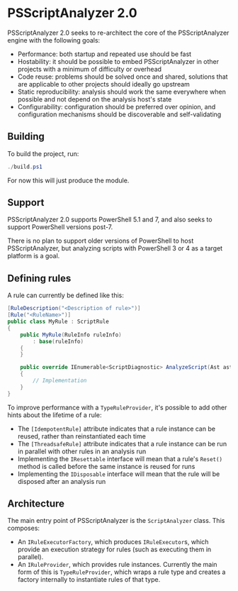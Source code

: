 # PSScriptAnalyzer 2.0

PSScriptAnalyzer 2.0 seeks to re-architect the core of the PSScriptAnalyzer engine
with the following goals:

- Performance: both startup and repeated use should be fast
- Hostability: it should be possible to embed PSScriptAnalyzer in other projects with a minimum of difficulty or overhead
- Code reuse: problems should be solved once and shared, solutions that are applicable to other projects should ideally go upstream
- Static reproducibility: analysis should work the same everywhere when possible and not depend on the analysis host's state
- Configurability: configuration should be preferred over opinion, and configuration mechanisms should be discoverable and self-validating

## Building

To build the project, run:

```powershell
./build.ps1
```

For now this will just produce the module.

## Support

PSScriptAnalyzer 2.0 supports PowerShell 5.1 and 7,
and also seeks to support PowerShell versions post-7.

There is no plan to support older versions of PowerShell to host PSScriptAnalyzer,
but analyzing scripts with PowerShell 3 or 4 as a target platform is a goal.

## Defining rules

A rule can currently be defined like this:

```csharp
[RuleDescription("<Description of rule>")]
[Rule("<RuleName>")]
public class MyRule : ScriptRule
{
    public MyRule(RuleInfo ruleInfo)
        : base(ruleInfo)
    {
    }

    public override IEnumerable<ScriptDiagnostic> AnalyzeScript(Ast ast, IReadOnlyList<Token> tokens, string fileName)
    {
        // Implementation
    }
}
```

To improve performance with a `TypeRuleProvider`, it's possible to add other hints about the lifetime of a rule:

- The `[IdempotentRule]` attribute indicates that a rule instance can be reused, rather than reinstantiated each time
- The `[ThreadsafeRule]` attribute indicates that a rule instance can be run in parallel with other rules in an analysis run
- Implementing the `IResettable` interface will mean that a rule's `Reset()` method is called before the same instance is reused for runs
- Implementing the `IDisposable` interface will mean that the rule will be disposed after an analysis run

## Architecture

The main entry point of PSScriptAnalyzer is the `ScriptAnalyzer` class.
This composes:

- An `IRuleExecutorFactory`, which produces `IRuleExecutor`s,
  which provide an execution strategy for rules (such as executing them in parallel).
- An `IRuleProvider`, which provides rule instances.
  Currently the main form of this is `TypeRuleProvider`,
  which wraps a rule type and creates a factory internally to instantiate rules of that type.
